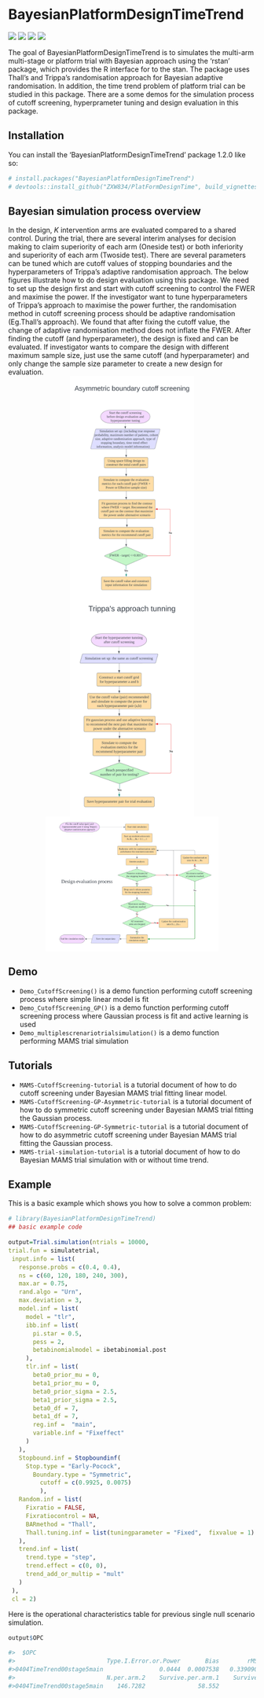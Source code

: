 
<!-- README.md is generated from README.Rmd. Please edit that file -->

# BayesianPlatformDesignTimeTrend

<!-- badges: start -->

[![](https://cranlogs.r-pkg.org/badges/grand-total/BayesianPlatformDesignTimeTrend)](https://cran.rstudio.com/web/packages/BayesianPlatformDesignTimeTrend/index.html)
[![](https://cranlogs.r-pkg.org/badges/BayesianPlatformDesignTimeTrend)](https://cran.rstudio.com/web/packages/BayesianPlatformDesignTimeTrend/index.html)
[![](https://img.shields.io/cran/v/BayesianPlatformDesignTimeTrend)](https://cran.rstudio.com/web/packages/BayesianPlatformDesignTimeTrend/index.html)
[![](https://img.shields.io/cran/l/BayesianPlatformDesignTimeTrend)](https://opensource.org/license/mit/)
<!-- badges: end -->

The goal of BayesianPlatformDesignTimeTrend is to simulates the
multi-arm multi-stage or platform trial with Bayesian approach using the
‘rstan’ package, which provides the R interface for to the stan. The
package uses Thall’s and Trippa’s randomisation approach for Bayesian
adaptive randomisation. In addition, the time trend problem of platform
trial can be studied in this package. There are a some demos for the
simulation process of cutoff screening, hyperprameter tuning and design
evaluation in this package.

## Installation

You can install the ‘BayesianPlatformDesignTimeTrend’ package 1.2.0 like
so:

``` r
# install.packages("BayesianPlatformDesignTimeTrend")
# devtools::install_github("ZXW834/PlatFormDesignTime", build_vignettes = TRUE)
```

## Bayesian simulation process overview

In the design, $K$ intervention arms are evaluated compared to a shared
control. During the trial, there are several interim analyses for
decision making to claim superiority of each arm (Oneside test) or both
inferiority and superiority of each arm (Twoside test). There are
several parameters can be tuned which are cutoff values of stopping
boundaries and the hyperparameters of Trippa’s adaptive randomisation
approach. The below figures illustrate how to do design evaluation using
this package. We need to set up the design first and start with cutoff
screening to control the FWER and maximise the power. If the
investigator want to tune hyperparameters of Trippa’s approach to
maximise the power further, the randomisation method in cutoff screening
process should be adaptive randomisation (Eg.Thall’s approach). We found
that after fixing the cutoff value, the change of adaptive randomisation
method does not inflate the FWER. After finding the cutoff (and
hyperparameter), the design is fixed and can be evaluated. If
investigator wants to compare the design with different maximum sample
size, just use the same cutoff (and hyperparameter) and only change the
sample size parameter to create a new design for evaluation.
<img src="https://github.com/ZXW834/BayesianPlatFormDesignTimeTrend/blob/main/man/figures/Asymmetric.png" width="50%" style="display: block; margin: auto;" />
<img src="https://github.com/ZXW834/BayesianPlatFormDesignTimeTrend/blob/main/man/figures/Trippa.png" width="50%" style="display: block; margin: auto;" />
<img src="https://github.com/ZXW834/BayesianPlatFormDesignTimeTrend/blob/main/man/figures/Designevaluationwhiteback.png" width="70%" style="display: block; margin: auto;" />

## Demo

-   `Demo_CutoffScreening()` is a demo function performing cutoff
    screening process where simple linear model is fit
-   `Demo_CutoffScreening_GP()` is a demo function performing cutoff
    screening process where Gaussian process is fit and active learning
    is used
-   `Demo_multiplescrenariotrialsimulation()` is a demo function
    performing MAMS trial simulation

## Tutorials

-   `MAMS-CutoffScreening-tutorial` is a tutorial document of how to do
    cutoff screening under Bayesian MAMS trial fitting linear model.
-   `MAMS-CutoffScreening-GP-Asymmetric-tutorial` is a tutorial document
    of how to do symmetric cutoff screening under Bayesian MAMS trial
    fitting the Gaussian process.
-   `MAMS-CutoffScreening-GP-Symmetric-tutorial` is a tutorial document
    of how to do asymmetric cutoff screening under Bayesian MAMS trial
    fitting the Gaussian process.
-   `MAMS-trial-simulation-tutorial` is a tutorial document of how to do
    Bayesian MAMS trial simulation with or without time trend.

## Example

This is a basic example which shows you how to solve a common problem:

``` r
# library(BayesianPlatformDesignTimeTrend)
## basic example code
```

``` r
output=Trial.simulation(ntrials = 10000,
trial.fun = simulatetrial,
 input.info = list(
   response.probs = c(0.4, 0.4),
   ns = c(60, 120, 180, 240, 300),
   max.ar = 0.75,
   rand.algo = "Urn",
   max.deviation = 3,
   model.inf = list(
     model = "tlr",
     ibb.inf = list(
       pi.star = 0.5,
       pess = 2,
       betabinomialmodel = ibetabinomial.post
     ),
     tlr.inf = list(
       beta0_prior_mu = 0,
       beta1_prior_mu = 0,
       beta0_prior_sigma = 2.5,
       beta1_prior_sigma = 2.5,
       beta0_df = 7,
       beta1_df = 7,
       reg.inf =  "main",
       variable.inf = "Fixeffect"
     )
   ),
   Stopbound.inf = Stopboundinf(
     Stop.type = "Early-Pocock",
       Boundary.type = "Symmetric",
         cutoff = c(0.9925, 0.0075)
         ),
   Random.inf = list(
     Fixratio = FALSE,
     Fixratiocontrol = NA,
     BARmethod = "Thall",
     Thall.tuning.inf = list(tuningparameter = "Fixed",  fixvalue = 1)
   ),
   trend.inf = list(
     trend.type = "step",
     trend.effect = c(0, 0),
     trend_add_or_multip = "mult"
   )
 ),
 cl = 2)
```

Here is the operational characteristics table for previous single null
scenario simulation.

``` r
output$OPC
```

``` r
#>  $OPC
#>                          Type.I.Error.or.Power       Bias        rMSE     N.per.arm.1
#>0404TimeTrend00stage5main                0.0444  0.0007538   0.3390904        146.4978
#>                          N.per.arm.2    Survive.per.arm.1    Survive.per.arm.2          N
#>0404TimeTrend00stage5main    146.7282               58.552              58.6241    293.226
```
